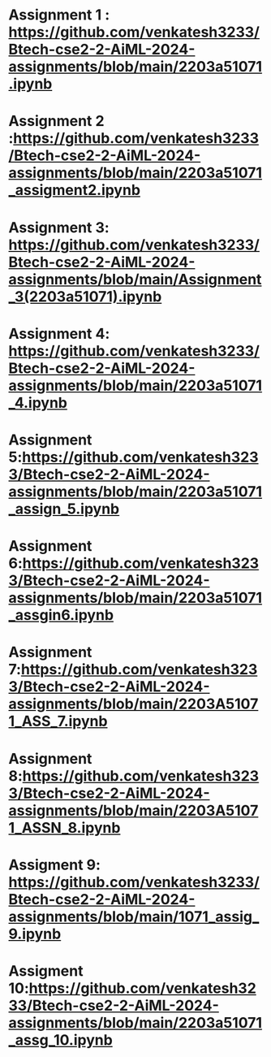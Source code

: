 # Assignment 1 : https://github.com/venkatesh3233/Btech-cse2-2-AiML-2024-assignments/blob/main/2203a51071.ipynb
# Assignment 2 :https://github.com/venkatesh3233/Btech-cse2-2-AiML-2024-assignments/blob/main/2203a51071_assigment2.ipynb
# Assignment 3: https://github.com/venkatesh3233/Btech-cse2-2-AiML-2024-assignments/blob/main/Assignment_3(2203a51071).ipynb
# Assignment 4: https://github.com/venkatesh3233/Btech-cse2-2-AiML-2024-assignments/blob/main/2203a51071_4.ipynb
# Assignment 5:https://github.com/venkatesh3233/Btech-cse2-2-AiML-2024-assignments/blob/main/2203a51071_assign_5.ipynb
# Assignment 6:https://github.com/venkatesh3233/Btech-cse2-2-AiML-2024-assignments/blob/main/2203a51071_assgin6.ipynb
# Assignment 7:https://github.com/venkatesh3233/Btech-cse2-2-AiML-2024-assignments/blob/main/2203A51071_ASS_7.ipynb
# Assignment 8:https://github.com/venkatesh3233/Btech-cse2-2-AiML-2024-assignments/blob/main/2203A51071_ASSN_8.ipynb
# Assigment 9: https://github.com/venkatesh3233/Btech-cse2-2-AiML-2024-assignments/blob/main/1071_assig_9.ipynb
# Assigment 10:https://github.com/venkatesh3233/Btech-cse2-2-AiML-2024-assignments/blob/main/2203a51071_assg_10.ipynb
